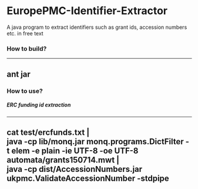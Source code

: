 # EuropePMC-Identifier-Extractor
A java program to extract identifiers such as grant ids, accession numbers etc. in free text

### How to build?

-------
ant jar
-------

### How to use?

##### ERC funding id extraction

------------------------------------------------------------------------------------------------------------------
cat test/ercfunds.txt | \
java -cp lib/monq.jar monq.programs.DictFilter -t elem -e plain -ie UTF-8 -oe UTF-8 automata/grants150714.mwt | \
java -cp dist/AccessionNumbers.jar ukpmc.ValidateAccessionNumber -stdpipe
------------------------------------------------------------------------------------------------------------------
